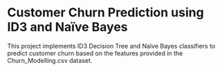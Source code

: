 # Customer Churn Prediction using ID3 and Naïve Bayes
This project implements ID3 Decision Tree and Naïve Bayes classifiers to predict customer churn based on the features provided in the Churn_Modelling.csv dataset.
